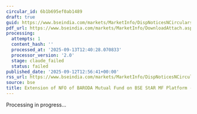 ```yaml
---
circular_id: 6b1b695ef0ab1489
draft: true
guid: https://www.bseindia.com/markets/MarketInfo/DispNoticesNCirculars.aspx?Noticeid={DA81A080-7CA8-4996-A970-6F1E75872C0F}&noticeno=20250912-88&dt=09/12/2025&icount=88&totcount=103&flag=0
pdf_url: https://www.bseindia.com/markets/MarketInfo/DownloadAttach.aspx?id=20250912-88&attachedId=2cc726d0-711d-49e0-9814-03337019b483
processing:
  attempts: 1
  content_hash: ''
  processed_at: '2025-09-13T12:40:28.070833'
  processor_version: '2.0'
  stage: claude_failed
  status: failed
published_date: '2025-09-12T12:56:41+00:00'
rss_url: https://www.bseindia.com/markets/MarketInfo/DispNoticesNCirculars.aspx?Noticeid={DA81A080-7CA8-4996-A970-6F1E75872C0F}&noticeno=20250912-88&dt=09/12/2025&icount=88&totcount=103&flag=0
source: bse
title: Extension of NFO of BARODA Mutual Fund on BSE StAR MF Platform - UPDATE
---
```


Processing in progress...